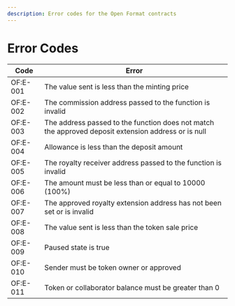 ```yaml
---
description: Error codes for the Open Format contracts
---
```


# Error Codes

| **Code**     | **Error** |
|--------------|-----------|
| OF:E-001 | The value sent is less than the minting price |
| OF:E-002 | The commission address passed to the function is invalid |
| OF:E-003 | The address passed to the function does not match the approved deposit extension address or is null |
| OF:E-004 | Allowance is less than the deposit amount |
| OF:E-005 | The royalty receiver address passed to the function is invalid |
| OF:E-006 | The amount must be less than or equal to 10000 (100%) |
| OF:E-007 | The approved royalty extension address has not been set or is invalid |
| OF:E-008 | The value sent is less than the token sale price |
| OF:E-009 | Paused state is true |
| OF:E-010 | Sender must be token owner or approved |
| OF:E-011 | Token or collaborator balance must be greater than 0 |
